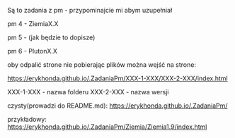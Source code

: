 Są to zadania z pm - przypominajcie mi abym uzupełniał

pm 4 - ZiemiaX.X

pm 5 - (jak będzie to dopisze)

pm 6 - PlutonX.X

oby odpalić strone nie pobierając plików można wejść na strone:


https://erykhonda.github.io/.ZadaniaPm/XXX-1-XXX/XXX-2-XXX/index.html

XXX-1-XXX - nazwa folderu
XXX-2-XXX - nazwa wersji

czysty(prowadzi do README.md): 
https://erykhonda.github.io/.ZadaniaPm/

przykładowy: 
https://erykhonda.github.io/.ZadaniaPm/Ziemia/Ziemia1.9/index.html